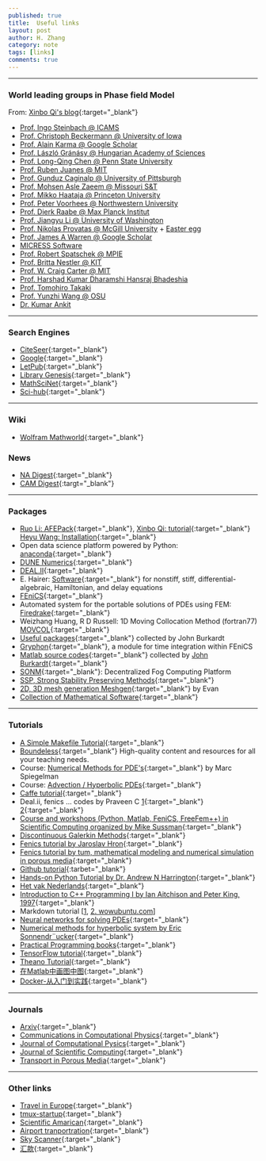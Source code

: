 ```yaml
---
published: true
title:  Useful links
layout: post
author: H. Zhang
category: note 
tags: [links]
comments: true 
---
```


----

### World leading groups in Phase field Model 

From: [Xinbo Qi's blog](http://qixinbo.info/scholar/){:target="_blank"}

<ul>
<li><a href="http://www.icams.de/content/departments/scale-bridging-thermodynamic-and-kinetic-simulations/" target="_blank" rel="noopener">Prof. Ingo Steinbach @ ICAMS</a></li>
<li><a href="http://user.engineering.uiowa.edu/~becker" target="_blank" rel="noopener">Prof. Christoph Beckermann @ University of Iowa</a></li>
<li><a href="https://scholar.google.com/citations?user=jAhgetoAAAAJ&amp;hl=en" target="_blank" rel="noopener">Prof. Alain Karma @ Google Scholar</a></li>
<li><a href="http://www.szfki.hu/~grana" target="_blank" rel="noopener">Prof. László Gránásy @ Hungarian Academy of Sciences</a></li>
<li><a href="http://www.ems.psu.edu/~chen/index.html" target="_blank" rel="noopener">Prof. Long-Qing Chen @ Penn State University</a></li>
<li><a href="http://juanesgroup.mit.edu" target="_blank" rel="noopener">Prof. Ruben Juanes @ MIT</a></li>
<li><a href="http://www.pitt.edu/~caginalp/" target="_blank" rel="noopener">Prof. Gunduz Caginalp @ University of Pittsburgh</a></li>
<li><a href="http://web.mst.edu/~aslezaeemm/index.htm" target="_blank" rel="noopener">Prof. Mohsen Asle Zaeem @ Missouri S&amp;T</a></li>
<li><a href="http://rsdavis.mycpanel.princeton.edu/haatajagroup/" target="_blank" rel="noopener">Prof. Mikko Haataja @ Princeton University</a></li>
<li><a href="http://speedy.ms.northwestern.edu/" target="_blank" rel="noopener">Prof. Peter Voorhees @ Northwestern University</a></li>
<li><a href="http://www.dierk-raabe.com/" target="_blank" rel="noopener">Prof. Dierk Raabe @ Max Planck Institut</a></li>
<li><a href="http://depts.washington.edu/mfml/" target="_blank" rel="noopener">Prof. Jiangyu Li @ University of Washington</a></li>
<li><a href="http://www.physics.mcgill.ca/~provatas/.index.html" target="_blank" rel="noopener">Prof. Nikolas Provatas @ McGill University</a> + <a href="http://www.physics.mcgill.ca/~provatas" target="_blank" rel="noopener">Easter egg</a></li>
<li><a href="http://scholar.google.com/citations?user=67P38dMAAAAJ&amp;hl=en" target="_blank" rel="noopener">Prof. James A Warren @ Google Scholar</a></li>
<li><a href="http://web.micress.de/" target="_blank" rel="noopener">MICRESS Software</a></li>
<li><a href="http://www.mpie.de/2891228/mesoscale_simulations" target="_blank" rel="noopener">Prof. Robert Spatschek @ MPIE</a></li>
<li><a href="http://www.iam.kit.edu/cms/english/index.php" target="_blank" rel="noopener">Prof. Britta Nestler @ KIT</a></li>
<li><a href="http://pruffle.mit.edu/~ccarter/" target="_blank" rel="noopener">Prof. W. Craig Carter @ MIT</a></li>
<li><a href="http://www.msm.cam.ac.uk/phase-trans/Bhadeshia.html" target="_blank" rel="noopener">Prof. Harshad Kumar Dharamshi Hansraj Bhadeshia</a></li>
<li><a href="http://www.cis.kit.ac.jp/~takaki/index-e.html" target="_blank" rel="noopener">Prof. Tomohiro Takaki</a></li>
<li><a href="https://mse.osu.edu/people/wang.363" target="_blank" rel="noopener">Prof. Yunzhi Wang @ OSU</a></li>
<li><a href="http://www.kumarankitresearch.com/" target="_blank" rel="noopener">Dr. Kumar Ankit</a></li>
</ul>

---

<!--more-->

### Search Engines

- [CiteSeer](http://citeseer.ist.psu.edu/index){:target="_blank"}
- [Google](www.gogole.com){:target="_blank"}
- [LetPub](http://www.letpub.com.cn/index.php?page=journalapp){:target="_blank"}
- [Library Genesis](http://gen.lib.rus.ec/){:target="_blank"}
- [MathSciNet](http://www.ams.org/mathscinet/){:target="_blank"}
- [Sci-hub](www.sci-hub.bz){:target="_blank"}

---

### Wiki ###
- [Wolfram Mathworld](http://mathworld.wolfram.com/PartialDifferentialEquation.html){:target="_blank"}


### News ###
- [NA Digest](http://www.netlib.org/na-digest-html/){:target="_blank"}
- [CAM Digest](http://www.polyu.edu.hk/ama/CAM/cam-digest-html/){:targt="_blank"}

----

### Packages ###
- [Ruo Li: AFEPack](http://dsec.pku.edu.cn/~rli/software.php){:target="_blank"}, [Xinbo Qi: tutorial](http://qixinbo.info/2016/03/11/afepack-tutorials/){:target="_blank"} [Heyu Wang: Installation](https://zhuanlan.zhihu.com/p/21385662){:target="_blank"}
- Open data science platform powered by Python: [anaconda](https://www.continuum.io/downloads){:target="_blank"}
- [DUNE Numerics](https://dune-project.org/){:target="_blank"}
- [DEAL.II](https://www.dealii.org/){:target="_blank"}
- E. Hairer: [Software](http://www.unige.ch/~hairer/software.html){:target="_blank"} for nonstiff, stiff, differential-algebraic, Hamiltonian, and delay equations
- [FEniCS](https://fenicsproject.org/){:target="_blank"}
- Automated system for the portable solutions of PDEs using FEM: [Firedrake](http://www.firedrakeproject.org/){:target="_blank"}
- Weizhang Huang, R D Russell: 1D Moving Collocation Method (fortran77) [MOVCOL](http://www.math.ku.edu/~huang/research/movcol/movcol.html){:target="_blank"}
- [Useful packages](http://people.sc.fsu.edu/~jburkardt/){:target="_blank"} collected by John Burkardt
- [Gryphon](https://bitbucket.org/knutesk/gryphonproject){:target="_blank"},  a module for time integration within FEniCS
- [Matlab source codes](http://people.sc.fsu.edu/~jburkardt/m_src/m_src.html){:target="_blank"} collected by [John Burkardt](http://people.sc.fsu.edu/~jburkardt/){:target="_blank"}
- [SONM](https://sonm.com){:target="_blank"}: Decentralized Fog Computing Platform
- [SSP, Strong Stability Preserving Methods](http://www.cfm.brown.edu/people/sg/SSPpage/sspsite/){:target="_blank"} 
- [2D, 3D mesh generation Meshgen](http://www.cfm.brown.edu/people/sg/evan/meshgen.html){:target="_blank"} by Evan
- [Collection of Mathematical Software](http://www.mat.univie.ac.at/~neum/software.html){:target="_blank"}

---


### Tutorials ###
- [A Simple Makefile Tutorial](http://www.cs.colby.edu/maxwell/courses/tutorials/maketutor/){:target="_blank"}
- [Boundeless](https://www.boundless.com/subjects/){:target="_blank"} High-quality content and resources for all your teaching needs.
- Course: [Numerical Methods for PDE's](http://www.ldeo.columbia.edu/~mspieg/e4301/){:target="_blank"} by Marc Spiegelman
- Course: [Advection / Hyperbolic PDEs](http://bender.astro.sunysb.edu/classes/numerical_methods/lectures/advection.pdf){:target="_blank"}
- [Caffe tutorial](http://caffe.berkeleyvision.org/tutorial/){:target="_blank"}
- Deal.ii, fenics ... codes by Praveen C [1](https://bitbucket.org/cpraveen/){:target="_blank"} [2](http://praveen.tifrbng.res.in){:target="_blank"}
- [Course and workshops (Python, Matlab, FeniCS, FreeFem++) in Scientific Computing organized by Mike Sussman](http://www.math.pitt.edu/~sussmanm/){:target="_blank"}
- [Discontinuous Galerkin Methods](http://cermics.enpc.fr/~ern/NM466/){:target="_blank"}
- [Fenics tutorial by Jaroslav Hron](http://www.karlin.mff.cuni.cz/~hron/fenics-tutorial/){:target="_blank"}
- [Fenics tutorial by tum, mathematical modeling and numerical simulation in porous media](http://www-m2.ma.tum.de/bin/view/Allgemeines/MA5332SS14){:target="_blank"}
- [Github tutorial](https://guides.github.com/activities/hello-world/){:tarbet="_blank"}
- [Hands-on Python Tutorial by Dr. Andrew N Harrington](http://anh.cs.luc.edu/python/hands-on/3.1/handsonHtml/index.html#){:target="_blank"}
- [Het vak Nederlands](http://jan.liebregts.eu/){:target="_blank"}
- [Introduction to C++ Programming I by Ian Aitchison and Peter King, 1997](http://www.macs.hw.ac.uk/~pjbk/pathways/cpp1/cpp1.html){:target="_blank"}
- Markdown tutorial [[1](http://eherrera.net/markdowntutorial/), [2. wowubuntu.com](http://wowubuntu.com/markdown/)]
- [Neural networks for solving PDEs](https://becominghuman.ai/neural-networks-for-solving-differential-equations-fa230ac5e04c){:target="_blank"}
- [Numerical methods for hyperbolic system by Eric Sonnendr¨ucker](https://www-m16.ma.tum.de/foswiki/pub/M16/Allgemeines/NumMethHyp/Num-Meth-Hyperbolic-Systems.pdf){:target="_blank"}
- [Practical Programming books](https://github.com/EZLippi/practical-programming-books){:target="_blank"}
- [TensorFlow tutorial](https://www.tensorflow.org/tutorials/){:target="_blank"}
- [Theano Tutorial](http://deeplearning.net/software/theano/tutorial/){:target="_blank"}
- [在Matlab中画图中图](http://blog.sina.com.cn/s/blog_78efec150101bs3o.html){:target="_blank"}
- [Docker-从入门到实践](https://yeasy.gitbooks.io/docker_practice/content/){:target="_blank"}

----

### Journals ###

- [Arxiv](https://arxiv.org){:target="_blank"}
- [Communications in Computational Physics](https://mc.manuscriptcentral.com/cicp){:target="_blank"}
- [Journal of Computational Pysics](http://www.journals.elsevier.com/journal-of-computational-physics){:target="_blank"}
- [Journal of Scientific Computing](https://www.editorialmanager.com/jomp/default.aspx){:target="_blank"}
- [Transport in Porous Media](https://www.editorialmanager.com/tipm/default.aspx){:target="_blank"}

----

### Other links ###

- [Travel in Europe](http://www.eueueu.com/edition2/download.html){:target="_blank"}
- [tmux-startup](http://harttle.com/2015/11/06/tmux-startup.html){:target="_blank"}
- [Scientific Amarican](https://www.scientificamerican.com/podcast){:target="_blank"}
- [Airport tranportration]( http://math.drupal.ku.edu/airport-transportation){:target="_blank"}
- [Sky Scanner](https://www.skyscanner.com/){:target="_blank"}
- [汇款](http://www.hellopair.com/guojixiangmus.asp?id=249){:target="_blank"}
